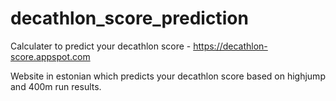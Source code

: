 # decathlon_score_prediction
Calculater to predict your decathlon score - https://decathlon-score.appspot.com

Website in estonian which predicts your decathlon score based on highjump and 400m run results.
